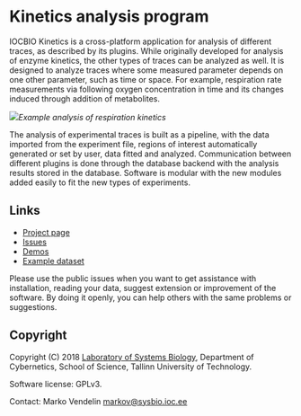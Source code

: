 # Kinetics analysis program

IOCBIO Kinetics is a cross-platform application for analysis of different traces, as described by its plugins. While originally developed for analysis of enzyme kinetics, the other types of traces can be analyzed as well. It is designed to analyze traces where some measured parameter depends on one other parameter, such as time or space. For example, respiration rate measurements via following oxygen concentration in time and its changes induced through addition of metabolites.

<img src="img/screenshot.png">_Example analysis of respiration kinetics_


The analysis of experimental traces is built as a pipeline, with the data imported from the experiment file, regions of interest automatically generated or set by user, data fitted and analyzed. Communication between different plugins is done through the database backend with the analysis results stored in the database. Software is modular with the new modules added easily to fit the new types of experiments.

## Links

- [Project page](https://gitlab.com/iocbio/kinetics)
- [Issues](https://gitlab.com/iocbio/kinetics/issues)
- [Demos](https://www.youtube.com/channel/UCAyvqIEqVARCmtQ_5XQYJaQ/videos)
- [Example dataset](example-data/18-06-04_1_ch3.txt)

Please use the public issues when you want to get assistance with installation, reading your data, suggest extension or improvement of the software. By doing it openly, you can help others with the same problems or suggestions.

## Copyright

Copyright (C) 2018 [Laboratory of Systems
Biology](https://sysbio.ioc.ee), Department of Cybernetics, School of
Science, Tallinn University of Technology.

Software license: GPLv3.

Contact: Marko Vendelin <markov@sysbio.ioc.ee>
